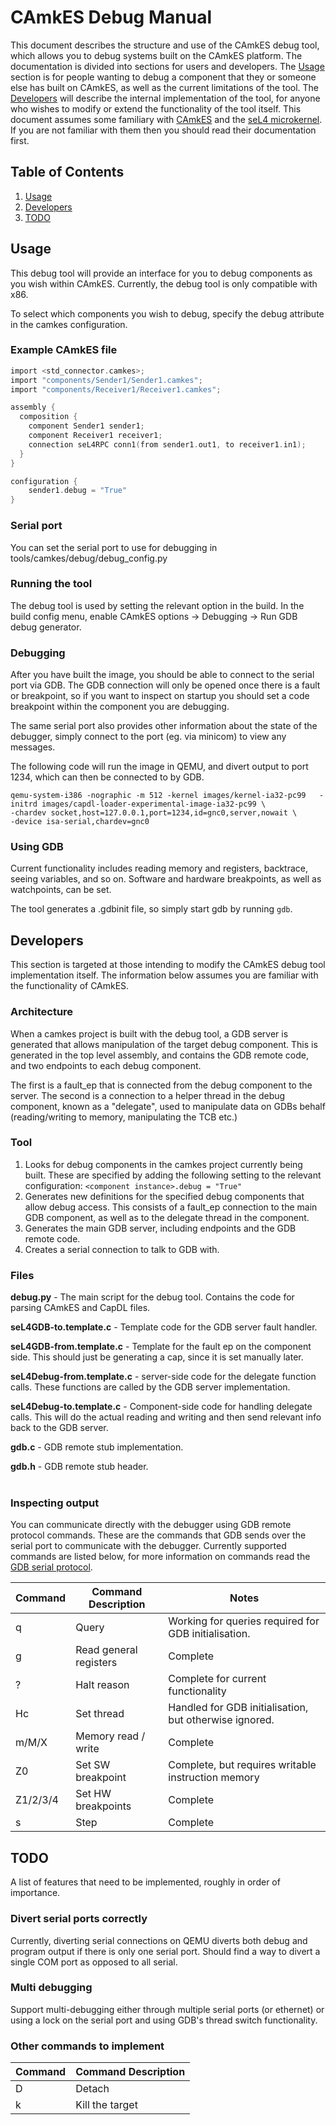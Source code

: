 <style>
div.warn {    
    background-color: #fcf2f2;
    border-color: #dFb5b4;
    border-left: 5px solid #fcf2f2;
    padding: 0.5em;
    }
</style>

<style>
div.attn {    
    background-color: #ffffb3;
    border-color: #dFb5b4;
    border-left: 5px solid #ffffb3;
    padding: 0.5em;
    }
</style>

# CAmkES Debug Manual


<!--
     Copyright 2014, NICTA

     This software may be distributed and modified according to the terms of
     the BSD 2-Clause license. Note that NO WARRANTY is provided.
     See "LICENSE_BSD2.txt" for details.

     @TAG(NICTA_BSD)
  -->

This document describes the structure and use of the CAmkES debug tool, which allows you to debug systems built on the CAmkES platform. The documentation is divided into sections for users and developers. The [Usage](#usage) section is for people wanting to debug a component that they or someone else has built on CAmkES, as well as the current limitations of the tool. The [Developers](#developers) will describe the internal implementation of the tool, for anyone who wishes to modify or extend the functionality of the tool itself.
This document assumes some familiary with [CAmkES](https://github.com/seL4/camkes-tool/blob/master/docs/index.md) and the [seL4 microkernel](http://sel4.systems/). If you are not familiar with them then you should read their documentation first.

## Table of Contents
1. [Usage](#usage)
2. [Developers](#developers)
3. [TODO](#todo)

## Usage

This debug tool will provide an interface for you to debug components as you wish within CAmkES. Currently, the debug tool is only compatible with x86.

To select which components you wish to debug, specify the debug attribute in the camkes configuration.

### Example CAmkES file
```c
import <std_connector.camkes>;
import "components/Sender1/Sender1.camkes";
import "components/Receiver1/Receiver1.camkes";

assembly {
  composition {
    component Sender1 sender1;
    component Receiver1 receiver1;
    connection seL4RPC conn1(from sender1.out1, to receiver1.in1);
  }
}

configuration {
    sender1.debug = "True"
}
```

### Serial port
You can set the serial port to use for debugging in tools/camkes/debug/debug_config.py

### Running the tool
The debug tool is used by setting the relevant option in the build.
In the build config menu, enable CAmkES options -> Debugging -> Run GDB debug generator.

### Debugging
After you have built the image, you should be able to connect to the serial port via GDB. The GDB connection will only be opened once there is a fault or breakpoint, so if you want to inspect on startup you should set a code breakpoint within the component you are debugging.

The same serial port also provides other information about the state of the debugger, simply connect to the port (eg. via minicom) to view any messages.

The following code will run the image in QEMU, and divert output to port 1234, which can then be connected to by GDB.
```
qemu-system-i386 -nographic -m 512 -kernel images/kernel-ia32-pc99   -initrd images/capdl-loader-experimental-image-ia32-pc99 \
-chardev socket,host=127.0.0.1,port=1234,id=gnc0,server,nowait \
-device isa-serial,chardev=gnc0
```

### Using GDB
Current functionality includes reading memory and registers, backtrace, seeing variables, and so on. Software and hardware breakpoints, as well as watchpoints, can be set.

The tool generates a .gdbinit file, so simply start gdb by running `gdb`.

## Developers

This section is targeted at those intending to modify the CAmkES debug tool implementation itself. The information below assumes you are familiar with the functionality of CAmkES.

### Architecture

When a camkes project is built with the debug tool, a GDB server is generated that allows manipulation of the target debug component. This is generated in the top level assembly, and contains the GDB remote code, and two endpoints to each debug component.

The first is a fault_ep that is connected from the debug component to the server. The second is a connection to a helper thread in the debug component, known as a "delegate", used to manipulate data on GDBs behalf (reading/writing to memory, manipulating the TCB etc.)

### Tool

1. Looks for debug components in the camkes project currently being built. These are specified by adding the following setting to the relevant configuration:
```<component instance>.debug = "True"```
2. Generates new definitions for the specified debug components that allow debug access. This consists of a fault_ep connection to the main GDB component, as well as to the delegate thread in the component.
3. Generates the main GDB server, including endpoints and the GDB remote code.
4. Creates a serial connection to talk to GDB with.

### Files

**debug.py** - The main script for the debug tool. Contains the code for parsing CAmkES and CapDL files.

**seL4GDB-to.template.c** - Template code for the GDB server fault handler.

**seL4GDB-from.template.c** - Template for the fault ep on the component side. This should just be generating a cap, since it is set manually later.

**seL4Debug-from.template.c** - server-side code for the delegate function calls. These functions are called by the GDB server implementation.

**seL4Debug-to.template.c** - Component-side code for handling delegate calls. This will do the actual reading and writing and then send relevant info back to the GDB server.

**gdb.c** - GDB remote stub implementation.

**gdb.h** - GDB remote stub header.
<br></br>

### Inspecting output

You can communicate directly with the debugger using GDB remote protocol commands. These are the commands that GDB sends over the serial port to communicate with the debugger. Currently supported commands are listed below, for more information on commands read the [GDB serial protocol](https://sourceware.org/gdb/onlinedocs/gdb/Remote-Protocol.html).


| Command   | Command Description       | Notes                                                                             |
|---------  |------------------------   |--------------------------------------------------------------------------------   |
| q         | Query                     | Working for queries required for GDB initialisation.                              |
| g         | Read general registers    | Complete                                                                          |
| ?         | Halt reason               | Complete for current functionality |
| Hc        | Set thread                | Handled for GDB initialisation, but otherwise ignored.                            |
| m/M/X     | Memory read / write       | Complete     |
| Z0        | Set SW breakpoint         | Complete, but requires writable instruction memory |
| Z1/2/3/4        | Set HW breakpoints        | Complete    |
| s               | Step                      | Complete    |

## TODO
A list of features that need to be implemented, roughly in order of importance.

### Divert serial ports correctly
Currently, diverting serial connections on QEMU diverts both debug and program output if there is only one serial port. Should find a way to divert a single COM port as opposed to all serial.

### Multi debugging
Support multi-debugging either through multiple serial ports (or ethernet) or using a lock on the serial port and using GDB's thread switch functionality.

### Other commands to implement

| Command   | Command Description               |
|---------  |---------------------------------- |
| D         | Detach                            |
| k         | Kill the target                   |
